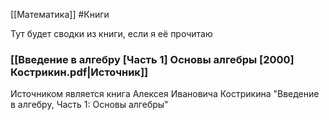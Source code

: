 [[Математика]]
#Книги

Тут будет сводки из книги, если я её прочитаю
### [[Введение в алгебру [Часть 1] Основы алгебры [2000] Кострикин.pdf|Источник]]
Источником является книга Алексея Ивановича Кострикина "Введение в алгебру, Часть 1: Основы алгебры"